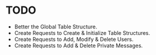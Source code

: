 TODO
====

- Better the Global Table Structure.
- Create Requests to Create & Initialize Table Structures.
- Create Requests to Add, Modify & Delete Users.
- Create Requests to Add & Delete Private Messages.